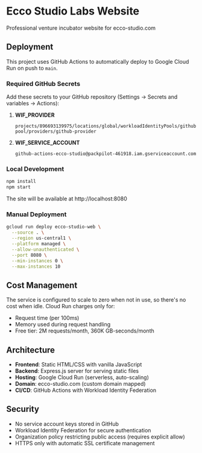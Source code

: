 # Ecco Studio Labs Website

Professional venture incubator website for ecco-studio.com

## Deployment

This project uses GitHub Actions to automatically deploy to Google Cloud Run on push to `main`.

### Required GitHub Secrets

Add these secrets to your GitHub repository (Settings → Secrets and variables → Actions):

1. **WIF_PROVIDER**
   ```
   projects/896693139975/locations/global/workloadIdentityPools/github-pool/providers/github-provider
   ```

2. **WIF_SERVICE_ACCOUNT**
   ```
   github-actions-ecco-studio@packpilot-461918.iam.gserviceaccount.com
   ```

### Local Development

```bash
npm install
npm start
```

The site will be available at http://localhost:8080

### Manual Deployment

```bash
gcloud run deploy ecco-studio-web \
  --source . \
  --region us-central1 \
  --platform managed \
  --allow-unauthenticated \
  --port 8080 \
  --min-instances 0 \
  --max-instances 10
```

## Cost Management

The service is configured to scale to zero when not in use, so there's no cost when idle. Cloud Run charges only for:
- Request time (per 100ms)
- Memory used during request handling
- Free tier: 2M requests/month, 360K GB-seconds/month

## Architecture

- **Frontend**: Static HTML/CSS with vanilla JavaScript
- **Backend**: Express.js server for serving static files
- **Hosting**: Google Cloud Run (serverless, auto-scaling)
- **Domain**: ecco-studio.com (custom domain mapped)
- **CI/CD**: GitHub Actions with Workload Identity Federation

## Security

- No service account keys stored in GitHub
- Workload Identity Federation for secure authentication
- Organization policy restricting public access (requires explicit allow)
- HTTPS only with automatic SSL certificate management
